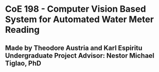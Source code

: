 # CoE 198 - Computer Vision Based System for Automated Water Meter Reading  
Made by Theodore Austria and Karl Espiritu  
Undergraduate Project Advisor: Nestor Michael Tiglao, PhD
-------------------------------------------------------------------------------------------------------------

